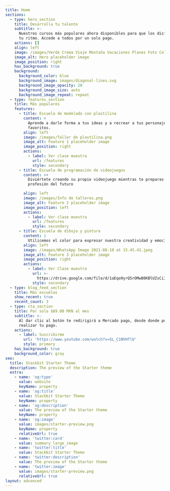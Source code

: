 ```yaml
---
title: Home
sections:
  - type: hero_section
    title: Desarrolla tu talento
    subtitle: >-
      Nuestros cursos más populares ahora disponibles para que los disfrutes a
      tu ritmo. Accede a todos por un solo pago.
    actions: []
    align: left
    image: /images/Verde Crema Viaje Montaña Vacaciones Planes Foto Collage.png
    image_alt: Hero placeholder image
    image_position: right
    has_background: true
    background:
      background_color: blue
      background_image: images/diagonal-lines.svg
      background_image_opacity: 20
      background_image_size: auto
      background_image_repeat: repeat
  - type: features_section
    title: Más populares
    features:
      - title: Escuela de modelado con plastilina
        content: >
          Aprende a darle forma a tus ideas y a recrear a tus personajes
          favoritos.
        align: left
        image: /images/Taller de plastilina.png
        image_alt: Feature 1 placeholder image
        image_position: right
        actions:
          - label: Ver clase muestra
            url: /features
            style: secondary
      - title: Escuela de programación de videojuegos
        content: >+
          Diviértete creando su propio videojuego mientras te preparas para la
          profesión del futuro

        align: left
        image: /images/Info de talleres.png
        image_alt: Feature 2 placeholder image
        image_position: left
        actions:
          - label: Ver clase muestra
            url: /features
            style: secondary
      - title: Escuela de dibujo y pintura
        content: |
          Utilicemos el color para expresar nuestra creatividad y emociones
        align: left
        image: /images/WhatsApp Image 2021-08-10 at 15.45.41.jpeg
        image_alt: Feature 3 placeholder image
        image_position: right
        actions:
          - label: Ver Clase muestra
            url: >-
              https://drive.google.com/file/d/1aEqo9yrQ5rOMwB0KBlUZsCiIY5zGre6S/view?usp=sharing
            style: secondary
  - type: blog_feed_section
    title: Más escuelas
    show_recent: true
    recent_count: 3
  - type: cta_section
    title: Por solo $89.00 MXN al mes
    subtitle: >-
      Al dar clic al botón te redirigirá a Mercado pago, desde donde podrás
      realizar tu pago.
    actions:
      - label: Suscribirme
        url: 'https://www.youtube.com/watch?v=SL_C1NVHflU'
        style: primary
    has_background: true
    background_color: gray
seo:
  title: Stackbit Starter Theme
  description: The preview of the Starter theme
  extra:
    - name: 'og:type'
      value: website
      keyName: property
    - name: 'og:title'
      value: Stackbit Starter Theme
      keyName: property
    - name: 'og:description'
      value: The preview of the Starter theme
      keyName: property
    - name: 'og:image'
      value: images/starter-preview.png
      keyName: property
      relativeUrl: true
    - name: 'twitter:card'
      value: summary_large_image
    - name: 'twitter:title'
      value: Stackbit Starter Theme
    - name: 'twitter:description'
      value: The preview of the Starter theme
    - name: 'twitter:image'
      value: images/starter-preview.png
      relativeUrl: true
layout: advanced
---
```

